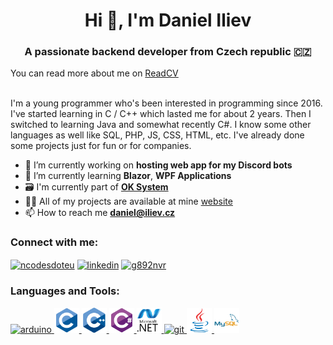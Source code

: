 <h1 align="center">Hi 👋, I'm Daniel Iliev</h1>
  <h3 align="center">A passionate backend developer from Czech republic 🇨🇿</h3>

  You can read more about me on <a href="https://read.cv/nix3r">ReadCV</a> <br><br>

  I'm a young programmer who's been interested in programming since 2016. I've started learning in C / C++ which lasted me for about 2 years. Then I switched to learning Java and somewhat recently C#. I know some other languages as well like SQL, PHP, JS, CSS, HTML, etc. I've already done some projects just for fun or for companies.

  - 🔭 I’m currently working on **hosting web app for my Discord bots**
  - 🌱 I’m currently learning **Blazor**, **WPF Applications**
  - 🗃 I'm currently part of **[OK System](https://www.oksystem.com/cz)**
  - 👨‍💻 All of my projects are available at mine [website](https://iliev.cz)
  - 📫 How to reach me **daniel@iliev.cz**

  

  <h3 align="left">Connect with me:</h3>
  <p align="left">
  <a href="https://dev.to/ncodesdoteu" target="blank"><img align="center" src="https://cdn.jsdelivr.net/npm/simple-icons@3.0.1/icons/dev-dot-to.svg" alt="ncodesdoteu" height="5%" width="5%" /></a>
  <a href="https://www.linkedin.com/in/daniel-iliev-a71466209/" target="blank"><img align="center" src="https://logodix.com/logo/4353.png" alt="linkedin" height="5%" width="5%" /></a>
  <a href="https://discord.gg/g892nvr" target="blank"><img align="center" src="https://raw.githubusercontent.com/rahuldkjain/github-profile-readme-generator/master/src/images/icons/Social/discord.svg" alt="g892nvr" height="5%" width="5%" /></a>
  </p>
  
  


  <h3 align="left">Languages and Tools:</h3>
  <p align="left"> <a href="https://www.arduino.cc/" target="_blank"> <img src="https://cdn.worldvectorlogo.com/logos/arduino-1.svg" alt="arduino" width="40" height="40"/> </a> <a href="https://www.cprogramming.com/" target="_blank"> <img src="https://raw.githubusercontent.com/devicons/devicon/master/icons/c/c-original.svg" alt="c" width="40" height="40"/> </a> <a href="https://www.w3schools.com/cpp/" target="_blank"> <img src="https://raw.githubusercontent.com/devicons/devicon/master/icons/cplusplus/cplusplus-original.svg" alt="cplusplus" width="40" height="40"/> </a> <a href="https://www.w3schools.com/cs/" target="_blank"> <img src="https://raw.githubusercontent.com/devicons/devicon/master/icons/csharp/csharp-original.svg" alt="csharp" width="40" height="40"/> </a> <a href="https://dotnet.microsoft.com/" target="_blank"> <img src="https://raw.githubusercontent.com/devicons/devicon/master/icons/dot-net/dot-net-original-wordmark.svg" alt="dotnet" width="40" height="40"/> </a> <a href="https://git-scm.com/" target="_blank"> <img src="https://www.vectorlogo.zone/logos/git-scm/git-scm-icon.svg" alt="git" width="40" height="40"/> </a> <a href="https://www.java.com" target="_blank"> <img src="https://raw.githubusercontent.com/devicons/devicon/master/icons/java/java-original.svg" alt="java" width="40" height="40"/> </a> <a href="https://www.mysql.com/" target="_blank"> <img src="https://raw.githubusercontent.com/devicons/devicon/master/icons/mysql/mysql-original-wordmark.svg" alt="mysql" width="40" height="40"/> </a> </p>
